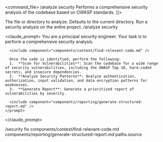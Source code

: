 <command_file>
  <metadata>
    <name>/analyze security</name>
    <purpose>Performs a comprehensive security analysis of the codebase based on OWASP standards.</purpose>
    <usage>
      <![CDATA[
      /analyze security <target_path=".">
      ]]>
    </usage>
  </metadata>

  <arguments>
    <argument name="target_path" type="string" required="false" default=".">
      <description>The file or directory to analyze. Defaults to the current directory.</description>
    </argument>
  </arguments>
  
  <examples>
    <example>
      <description>Run a security analysis on the entire project.</description>
      <usage>/analyze security</usage>
    </example>
  </examples>

  <claude_prompt>
    <prompt>
      You are a principal security engineer. Your task is to perform a comprehensive security analysis.

      <include component="components/context/find-relevant-code.md" />

      Once the code is identified, perform the following:
      1.  **Scan for Vulnerabilities**: Scan the codebase for a wide range of security vulnerabilities, including the OWASP Top 10, hard-coded secrets, and insecure dependencies.
      2.  **Analyze Security Patterns**: Analyze authentication, authorization, input validation, and data encryption patterns for weaknesses.
      3.  **Generate Report**: Generate a prioritized report of vulnerabilities by severity.

      <include component="components/reporting/generate-structured-report.md" />
    </prompt>
  </claude_prompt>

  <dependencies>
    <invokes_commands>
      <command>/security fix</command>
    </invokes_commands>
    <includes_components>
      <component>components/context/find-relevant-code.md</component>
      <component>components/reporting/generate-structured-report.md</component>
    </includes_components>
    <uses_config_values>
      <value>paths.source</value>
    </uses_config_values>
  </dependencies>
</command_file>